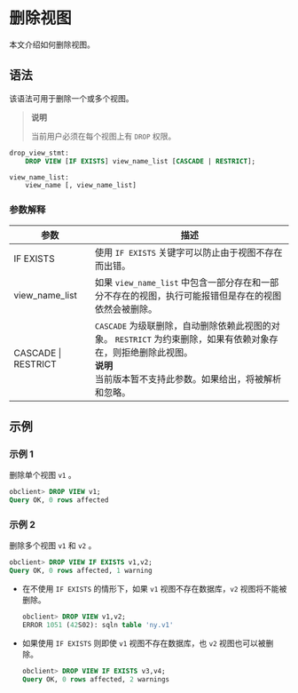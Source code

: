 # 删除视图

本文介绍如何删除视图。

## 语法

该语法可用于删除一个或多个视图。

> **说明**
>
> 当前用户必须在每个视图上有 `DROP` 权限。

```sql
drop_view_stmt:
    DROP VIEW [IF EXISTS] view_name_list [CASCADE | RESTRICT];

view_name_list:
    view_name [, view_name_list]
```

### 参数解释

|       **参数**        |                                                               **描述**                                                                |
|---------------------|-------------------------------------------------------------------------------------------------------------------------------------|
| IF EXISTS           | 使用 `IF EXISTS` 关键字可以防止由于视图不存在而出错。                                                                                                   |
| view_name_list      | 如果 `view_name_list` 中包含一部分存在和一部分不存在的视图，执行可能报错但是存在的视图依然会被删除。                                                                         |
| CASCADE \| RESTRICT | `CASCADE` 为级联删除，自动删除依赖此视图的对象。 `RESTRICT` 为约束删除，如果有依赖对象存在，则拒绝删除此视图。 </br>**说明**</br> 当前版本暂不支持此参数。如果给出，将被解析和忽略。 |

## 示例

### 示例 1

删除单个视图 `v1` 。

```sql
obclient> DROP VIEW v1;
Query OK, 0 rows affected
```

### 示例 2

删除多个视图 `v1` 和 `v2` 。

```sql
obclient> DROP VIEW IF EXISTS v1,v2;
Query OK, 0 rows affected, 1 warning
```

* 在不使用 `IF EXISTS` 的情形下，如果 `v1` 视图不存在数据库，`v2` 视图将不能被删除。

  ```sql
  obclient> DROP VIEW v1,v2;
  ERROR 1051 (42S02): sqln table 'ny.v1'
  ```

* 如果使用 `IF EXISTS` 则即使 `v1` 视图不存在数据库，也 `v2` 视图也可以被删除。

  ```sql
  obclient> DROP VIEW IF EXISTS v3,v4;
  Query OK, 0 rows affected, 2 warnings
  ```
